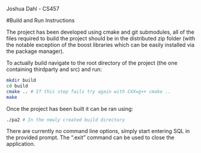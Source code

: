 Joshua Dahl - CS457

#Build and Run Instructions

The project has been developed using cmake and git submodules, all of the files required to build the project should be in the distributed zip folder (with the notable exception of the boost libraries which can be easily installed via the package manager).

To actually build navigate to the root directory of the project (the one containing thirdparty and src) and run:

```bash
mkdir build
cd build
cmake .. # If this step fails try again with CXX=g++ cmake ..
make
```

Once the project has been built it can be ran using:

```bash
./pa2 # In the newly created build directory
```

There are currently no command line options, simply start entering SQL in the provided prompt. The “.exit” command can be used to close the application.
